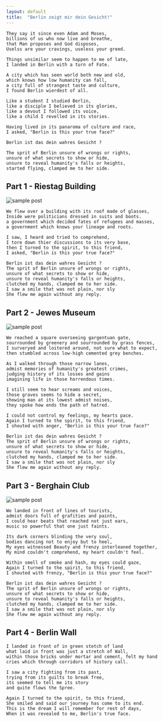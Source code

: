 ```yaml
---
layout: default
title:  "Berlin zeigt mir dein Gesicht!"
---
```


    They say it since even Adam and Moses,
    billions of us who now live and breathe,
    that Man proposes and God disposes,
    Uselss are your cravings, useless your greed.

    Things unsimilar seem to happen to me of late,
    I landed in Berlin with a turn of Fate.

    A city which has seen world both new and old,
    which knows how low humanity can fall, 
    a city full of strangest taste and culture,
    I found Berlin wierdest of all.

    Like a student I studied Berlin,
    like a disciple I believed in its glories,
    like a devout I followed its voice,
    like a child I revelled in its stories.

    Having lived in its panaroma of culture and race,
    I asked, "Berlin is this your true face?"

    Berlin ist das dein wahres Gesicht ?

    The sprit of Berlin unsure of wrongs or rights,
    unsure of what secrets to show or hide,
    unsure to reveal humanity's falls or heights,
    started flying, clamped me to her side.

## Part 1 - Riestag Building

![sample post]({{site.baseurl}}/images/c1.png)

	We flew over a building with its roof made of glasses,
    Inside were politicians dressed in suits and boots.
	a government which decided fates of refugees and masses,
	a government which knows your lineage and roots.
	
    I saw, I heard and tried to comprehend,
    I tore down thier discussions to its very base,
    then I turned to the spirit, to this friend, 
    I asked, "Berlin is this your true face?"

    Berlin ist das dein wahres Gesicht ?
    The sprit of Berlin unsure of wrongs or rights,
    unsure of what secrets to show or hide,
    unsure to reveal humanity's falls or heights,
    clutched my hands, clamped me to her side.
    I saw a smile that was not plain, nor sly
	She flew me again without any reply.

## Part 2 - Jewes Museum

![sample post]({{site.baseurl}}/images/c3.png)

    We reached a square overseeing gargentuan gate,
    sourrounded by greenery and sourrounded by grass fences,
	I surveryed and loitered around, not sure what to expect,
	then stumbled across low-high cemented grey benches.

	As I walked through those narrow lanes,
    admist memories of humanity's greatest crimes,
    judging history of its losses and gains
    imagining life in those horrendous times.

    I still seem to hear screams and voices,
    those graves seems to hide a secret,
    showing man at its lowest admist noises,
	they spoke how ends the path of hatred.

    I could not control my feelings, my hearts pace.
	Again I turned to the spirit, to this friend, 
    I shouted with anger, "Berlin is this your true face?"

	Berlin ist das dein wahres Gesicht ?
    The sprit of Berlin unsure of wrongs or rights,
    unsure of what secrets to show or hide,
    unsure to reveal humanity's falls or heights,
    clutched my hands, clamped me to her side.
    I saw a smile that was not plain, nor sly
	She flew me again without any reply.

## Part 3 - Berghain Club

![sample post]({{site.baseurl}}/images/c4.png)

	We landed in front of lines of tourists,
	admist doors full of grafities and paints,
    I could hear beats that reached not just ears,
    music so powerful that one just faints.

	Its dark corners blinding the very soul,
    bodies dancing not to enjoy but to heel,
	My eyes witnessed Beauty and frenzy interleaned together, 
	My mind couldn't comprehend, my heart couldn't feel.

	Within smell of smoke and hash, my eyes could gaze,
	Again I turned to the spirit, to this friend, 
    I shouted with frenzy, "Berlin is this your true face?"

	Berlin ist das dein wahres Gesicht ?
    The sprit of Berlin unsure of wrongs or rights,
    unsure of what secrets to show or hide,
    unsure to reveal humanity's falls or heights,
    clutched my hands, clamped me to her side.
    I saw a smile that was not plain, nor sly
	She flew me again without any reply.


## Part 4 - Berlin Wall
	
	I landed in front of in green stetch of land 
	what laid in front was just a stretch of Wall,
	within those bricks under mortar and cement, felt my hand
    cries which through corridors of history call.
	
    I saw a city fighting from its past, 
    trying from its guilts to break free,
    its seemed to tell me its story
    and quite flows the Spree. 
	
	Again I turned to the spirit, to this friend, 
    She smiled and said our journey has come to its end.
    This is the dream I will remember for rest of days,
	When it was revealed to me, Berlin's true face.
	
